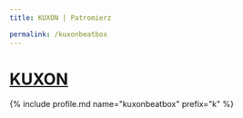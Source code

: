 ```yaml
---
title: KUXON | Patromierz

permalink: /kuxonbeatbox
---
```


# [KUXON](https://patronite.pl/kuxonbeatbox)

{% include profile.md name="kuxonbeatbox" prefix="k" %}
